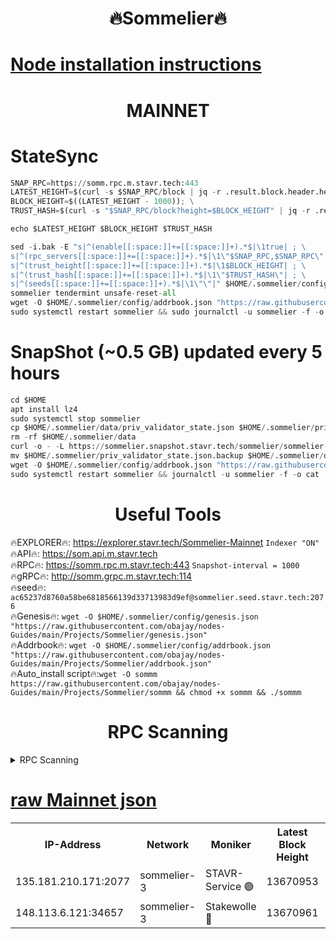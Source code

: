 <h1 align="center"> 🔥Sommelier🔥</h1>

[Node installation instructions](https://github.com/obajay/nodes-Guides/tree/main/Projects/Sommelier)
=
<h1 align="center"> MAINNET</h1>

# StateSync
```python
SNAP_RPC=https://somm.rpc.m.stavr.tech:443
LATEST_HEIGHT=$(curl -s $SNAP_RPC/block | jq -r .result.block.header.height); \
BLOCK_HEIGHT=$((LATEST_HEIGHT - 1000)); \
TRUST_HASH=$(curl -s "$SNAP_RPC/block?height=$BLOCK_HEIGHT" | jq -r .result.block_id.hash)

echo $LATEST_HEIGHT $BLOCK_HEIGHT $TRUST_HASH

sed -i.bak -E "s|^(enable[[:space:]]+=[[:space:]]+).*$|\1true| ; \
s|^(rpc_servers[[:space:]]+=[[:space:]]+).*$|\1\"$SNAP_RPC,$SNAP_RPC\"| ; \
s|^(trust_height[[:space:]]+=[[:space:]]+).*$|\1$BLOCK_HEIGHT| ; \
s|^(trust_hash[[:space:]]+=[[:space:]]+).*$|\1\"$TRUST_HASH\"| ; \
s|^(seeds[[:space:]]+=[[:space:]]+).*$|\1\"\"|" $HOME/.sommelier/config/config.toml
sommelier tendermint unsafe-reset-all
wget -O $HOME/.sommelier/config/addrbook.json "https://raw.githubusercontent.com/obajay/nodes-Guides/main/Projects/Sommelier/addrbook.json"
sudo systemctl restart sommelier && sudo journalctl -u sommelier -f -o cat
```
# SnapShot (~0.5 GB) updated every 5 hours
```python
cd $HOME
apt install lz4
sudo systemctl stop sommelier
cp $HOME/.sommelier/data/priv_validator_state.json $HOME/.sommelier/priv_validator_state.json.backup
rm -rf $HOME/.sommelier/data
curl -o - -L https://sommelier.snapshot.stavr.tech/sommelier/sommelier-snap.tar.lz4 | lz4 -c -d - | tar -x -C $HOME/.sommelier --strip-components 2
mv $HOME/.sommelier/priv_validator_state.json.backup $HOME/.sommelier/data/priv_validator_state.json
wget -O $HOME/.sommelier/config/addrbook.json "https://raw.githubusercontent.com/obajay/nodes-Guides/main/Projects/Sommelier/addrbook.json"
sudo systemctl restart sommelier && journalctl -u sommelier -f -o cat
```

 <h1 align="center"> Useful Tools</h1>

🔥EXPLORER🔥:     https://explorer.stavr.tech/Sommelier-Mainnet        `Indexer "ON"` \
🔥API🔥:          https://som.api.m.stavr.tech \
🔥RPC🔥:          https://somm.rpc.m.stavr.tech:443              `Snapshot-interval = 1000` \
🔥gRPC🔥:         http://somm.grpc.m.stavr.tech:114 \
🔥seed🔥:      `ac65237d8760a58be6818566139d33713983d9ef@sommelier.seed.stavr.tech:2076` \
🔥Genesis🔥:   `wget -O $HOME/.sommelier/config/genesis.json "https://raw.githubusercontent.com/obajay/nodes-Guides/main/Projects/Sommelier/genesis.json"` \
🔥Addrbook🔥:  `wget -O $HOME/.sommelier/config/addrbook.json "https://raw.githubusercontent.com/obajay/nodes-Guides/main/Projects/Sommelier/addrbook.json"` \
🔥Auto_install script🔥:`wget -O sommm https://raw.githubusercontent.com/obajay/nodes-Guides/main/Projects/Sommelier/sommm && chmod +x sommm && ./sommm`

<h1 align="center"> RPC Scanning</h1>

<details>
<summary>RPC Scanning</summary>

<h2 align="center"> We scan nodes in real time every 4 hours. And we provide the final result of RPC endpoints.
We cannot influence the operation of these nodes in any way. </h2>


```python
If Voting Power is higher than 0 --> then the Node is a validator of the network and may be subject to attack and be a potential threat to the chain.
```
```python
We marked such validators with a red symbol
```

</details>

[raw Mainnet json](https://rpc-check.somm.stavr.tech/somm/rpc-somm-result.json)
=


<table><tr><th>IP-Address</th><th>Network</th><th>Moniker</th><th>Latest Block Height</th><th>Earliest Block Height</th><th>Catching Up</th><th>Tx Index</th><th>Voting Power</th><th>Scan Time</th></tr><tr><td>135.181.210.171:2077</td><td>sommelier-3</td><td>STAVR-Service 🟢</td><td>13670953</td><td>12887501</td><td>False</td><td>on</td><td>0</td><td>2024-03-22T14:13:31.568275685UTC</td></tr><tr><td>148.113.6.121:34657</td><td>sommelier-3</td><td>Stakewolle 🔴</td><td>13670961</td><td>13278282</td><td>False</td><td>off</td><td>1119483</td><td>2024-03-22T14:14:19.165722483UTC</td></tr></table>
